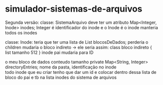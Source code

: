 # simulador-sistemas-de-arquivos




Segunda versão:
classe: SistemaArquivo
deve ter um atributo  Map<Integer, Inode> inodes;
Integer é identificador do inode e o Inode é o inode
manteria todos os inodes

classe: Inode:
teria que ter uma lista de List<BlocoDados> blocosDeDados;
perderia o children
mudaria o bloco indireto -> ele seria assim:
 class bloco indireto {
   list <blocos> tamanho 512
}
inode pai mudaria para ID



o meu bloco de dados
conteudo
tamanho
private Map<String, Integer> directoryEntries;
            nome da pasta, identificação no inode  
todo inode que eu criar tenho que dar um id e colocar dentro
dessa lista de bloco do pai e tb na lista inodes do sistema de arquivos






